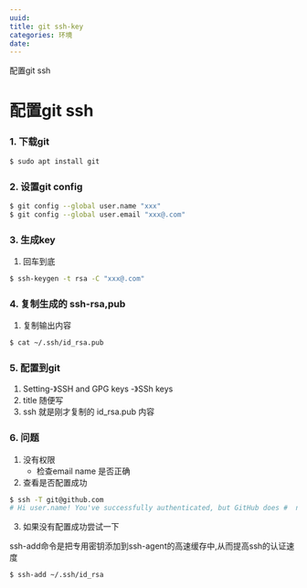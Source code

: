 ```yaml
---
uuid: 
title: git ssh-key
categories: 环境
date: 
---
```

配置git ssh

# 配置git ssh

### 1. 下载git

```bash
$ sudo apt install git
```

### 2. 设置git config

``` bash
$ git config --global user.name "xxx"
$ git config --global user.email "xxx@.com"
```

### 3. 生成key

1. 回车到底

``` bash
$ ssh-keygen -t rsa -C "xxx@.com"
```

### 4. 复制生成的 ssh-rsa,pub

1. 复制输出内容

``` bash
$ cat ~/.ssh/id_rsa.pub
```

### 5. 配置到git

1. Setting-》SSH and GPG keys -》SSh keys 
2. title 随便写 
3. ssh 就是刚才复制的 id_rsa.pub 内容

### 6. 问题

1. 没有权限
   - 检查email name 是否正确
2. 查看是否配置成功

``` bash
$ ssh -T git@github.com
# Hi user.name! You've successfully authenticated, but GitHub does #  not provide shell access.
```

3. 如果没有配置成功尝试一下

ssh-add命令是把专用密钥添加到ssh-agent的高速缓存中,从而提高ssh的认证速度

```bash
$ ssh-add ~/.ssh/id_rsa
```

